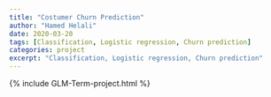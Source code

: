 ```yaml
---
title: "Costumer Churn Prediction"
author: "Hamed Helali"
date: 2020-03-20
tags: [Classification, Logistic regression, Churn prediction]
categories: project
excerpt: "Classification, Logistic regression, Churn prediction"
---
```


{% include GLM-Term-project.html %}
